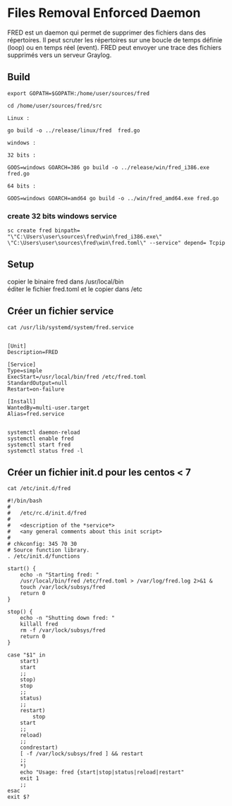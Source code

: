 # Files Removal Enforced Daemon

FRED est un daemon qui permet de supprimer des fichiers dans des répertoires. Il peut scruter les répertoires sur une boucle de temps définie (loop) ou en temps réel (event).
FRED peut envoyer une trace des fichiers supprimés vers un serveur Graylog. 


## Build

	export GOPATH=$GOPATH:/home/user/sources/fred
	
	cd /home/user/sources/fred/src
	
	Linux :

	go build -o ../release/linux/fred  fred.go

	windows :

	32 bits :

	GOOS=windows GOARCH=386 go build -o ../release/win/fred_i386.exe fred.go

	64 bits :

	GOOS=windows GOARCH=amd64 go build -o ../win/fred_amd64.exe fred.go

### create 32 bits windows service

	sc create fred binpath= "\"C:\Users\user\sources\fred\win\fred_i386.exe\" \"C:\Users\user\sources\fred\win\fred.toml\" --service" depend= Tcpip


## Setup

copier le binaire fred dans /usr/local/bin  
éditer le fichier fred.toml et le copier dans /etc


## Créer un fichier service 

	cat /usr/lib/systemd/system/fred.service


	[Unit]
	Description=FRED
	
	[Service]
	Type=simple
	ExecStart=/usr/local/bin/fred /etc/fred.toml
	StandardOutput=null
	Restart=on-failure
	
	[Install]
	WantedBy=multi-user.target
	Alias=fred.service


	systemctl daemon-reload
	systemctl enable fred
	systemctl start fred 
	systemctl status fred -l 

## Créer un fichier init.d pour les centos < 7

	cat /etc/init.d/fred 

	#!/bin/bash
	#
	#	/etc/rc.d/init.d/fred
	#
	#	<description of the *service*>
	#	<any general comments about this init script>
	#
	# chkconfig: 345 70 30
	# Source function library.
	. /etc/init.d/functions

	start() {
		echo -n "Starting fred: "
		/usr/local/bin/fred /etc/fred.toml > /var/log/fred.log 2>&1 &
		touch /var/lock/subsys/fred
		return 0
	}	

	stop() {
		echo -n "Shutting down fred: "
		killall fred
		rm -f /var/lock/subsys/fred
		return 0
	}

	case "$1" in
	    start)
		start
		;;
	    stop)
		stop
		;;
	    status)
		;;
	    restart)
	    	stop
		start
		;;
	    reload)
		;;
	    condrestart)
		[ -f /var/lock/subsys/fred ] && restart
		;;
	    *)
		echo "Usage: fred {start|stop|status|reload|restart"
		exit 1
		;;
	esac
	exit $?

